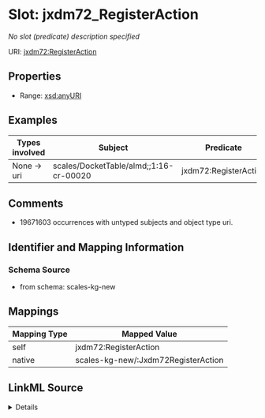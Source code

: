 

# Slot: jxdm72_RegisterAction


_No slot (predicate) description specified_





URI: [jxdm72:RegisterAction](http://release.niem.gov/niem/domains/jxdm/7.2/#RegisterAction)



<!-- no inheritance hierarchy -->








## Properties

* Range: [xsd:anyURI](http://www.w3.org/2001/XMLSchema#anyURI)






## Examples

| Types involved | Subject | Predicate | Object |
| --- | --- | --- | --- |
| None → uri | scales/DocketTable/almd;;1:16-cr-00020 | jxdm72:RegisterAction | scales/DocketEntry/almd;;1:16-cr-00020_de0 |


## Comments

* 19671603 occurrences with untyped subjects and object type uri.

## Identifier and Mapping Information







### Schema Source


* from schema: scales-kg-new




## Mappings

| Mapping Type | Mapped Value |
| ---  | ---  |
| self | jxdm72:RegisterAction |
| native | scales-kg-new/:Jxdm72RegisterAction |




## LinkML Source

<details>

```yaml
name: jxdm72_RegisterAction
description: No slot (predicate) description specified
comments:
- 19671603 occurrences with untyped subjects and object type uri.
examples:
- description: None → uri
  object:
    example_object: scales/DocketEntry/almd;;1:16-cr-00020_de0
    example_object_type: uri
    example_predicate: jxdm72:RegisterAction
    example_subject: scales/DocketTable/almd;;1:16-cr-00020
    example_subject_type: None
from_schema: scales-kg-new
rank: 1000
slot_uri: jxdm72:RegisterAction
alias: jxdm72_RegisterAction
range: uri

```
</details>